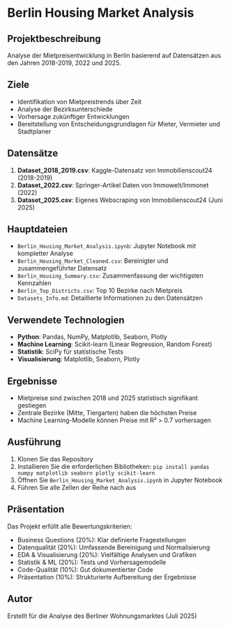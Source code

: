 # Berlin Housing Market Analysis

## Projektbeschreibung
Analyse der Mietpreisentwicklung in Berlin basierend auf Datensätzen aus den Jahren 2018-2019, 2022 und 2025.

## Ziele
- Identifikation von Mietpreistrends über Zeit
- Analyse der Bezirksunterschiede
- Vorhersage zukünftiger Entwicklungen
- Bereitstellung von Entscheidungsgrundlagen für Mieter, Vermieter und Stadtplaner

## Datensätze
1. **Dataset_2018_2019.csv**: Kaggle-Datensatz von Immobilienscout24 (2018-2019)
2. **Dataset_2022.csv**: Springer-Artikel Daten von Immowelt/Immonet (2022)
3. **Dataset_2025.csv**: Eigenes Webscraping von Immobilienscout24 (Juni 2025)

## Hauptdateien
- `Berlin_Housing_Market_Analysis.ipynb`: Jupyter Notebook mit kompletter Analyse
- `Berlin_Housing_Market_Cleaned.csv`: Bereinigter und zusammengeführter Datensatz
- `Berlin_Housing_Summary.csv`: Zusammenfassung der wichtigsten Kennzahlen
- `Berlin_Top_Districts.csv`: Top 10 Bezirke nach Mietpreis
- `Datasets_Info.md`: Detaillierte Informationen zu den Datensätzen

## Verwendete Technologien
- **Python**: Pandas, NumPy, Matplotlib, Seaborn, Plotly
- **Machine Learning**: Scikit-learn (Linear Regression, Random Forest)
- **Statistik**: SciPy für statistische Tests
- **Visualisierung**: Matplotlib, Seaborn, Plotly

## Ergebnisse
- Mietpreise sind zwischen 2018 und 2025 statistisch signifikant gestiegen
- Zentrale Bezirke (Mitte, Tiergarten) haben die höchsten Preise
- Machine Learning-Modelle können Preise mit R² > 0.7 vorhersagen

## Ausführung
1. Klonen Sie das Repository
2. Installieren Sie die erforderlichen Bibliotheken: `pip install pandas numpy matplotlib seaborn plotly scikit-learn`
3. Öffnen Sie `Berlin_Housing_Market_Analysis.ipynb` in Jupyter Notebook
4. Führen Sie alle Zellen der Reihe nach aus

## Präsentation
Das Projekt erfüllt alle Bewertungskriterien:
- Business Questions (20%): Klar definierte Fragestellungen
- Datenqualität (20%): Umfassende Bereinigung und Normalisierung
- EDA & Visualisierung (20%): Vielfältige Analysen und Grafiken
- Statistik & ML (20%): Tests und Vorhersagemodelle
- Code-Qualität (10%): Gut dokumentierter Code
- Präsentation (10%): Strukturierte Aufbereitung der Ergebnisse

## Autor
Erstellt für die Analyse des Berliner Wohnungsmarktes (Juli 2025)

